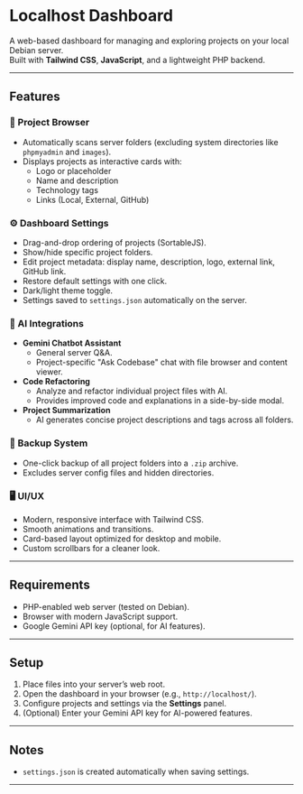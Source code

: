 # Localhost Dashboard

A web-based dashboard for managing and exploring projects on your local Debian server.  
Built with **Tailwind CSS**, **JavaScript**, and a lightweight PHP backend.

---

## Features

### 📂 Project Browser
- Automatically scans server folders (excluding system directories like `phpmyadmin` and `images`).
- Displays projects as interactive cards with:
  - Logo or placeholder
  - Name and description
  - Technology tags
  - Links (Local, External, GitHub)

### ⚙️ Dashboard Settings
- Drag-and-drop ordering of projects (SortableJS).
- Show/hide specific project folders.
- Edit project metadata: display name, description, logo, external link, GitHub link.
- Restore default settings with one click.
- Dark/light theme toggle.
- Settings saved to `settings.json` automatically on the server.

### 🤖 AI Integrations
- **Gemini Chatbot Assistant**
  - General server Q&A.
  - Project-specific "Ask Codebase" chat with file browser and content viewer.
- **Code Refactoring**
  - Analyze and refactor individual project files with AI.
  - Provides improved code and explanations in a side-by-side modal.
- **Project Summarization**
  - AI generates concise project descriptions and tags across all folders.

### 💾 Backup System
- One-click backup of all project folders into a `.zip` archive.
- Excludes server config files and hidden directories.

### 🖥️ UI/UX
- Modern, responsive interface with Tailwind CSS.
- Smooth animations and transitions.
- Card-based layout optimized for desktop and mobile.
- Custom scrollbars for a cleaner look.

---

## Requirements

- PHP-enabled web server (tested on Debian).
- Browser with modern JavaScript support.
- Google Gemini API key (optional, for AI features).

---

## Setup

1. Place files into your server’s web root.
2. Open the dashboard in your browser (e.g., `http://localhost/`).
3. Configure projects and settings via the **Settings** panel.
4. (Optional) Enter your Gemini API key for AI-powered features.

---

## Notes

- `settings.json` is created automatically when saving settings.  

---
